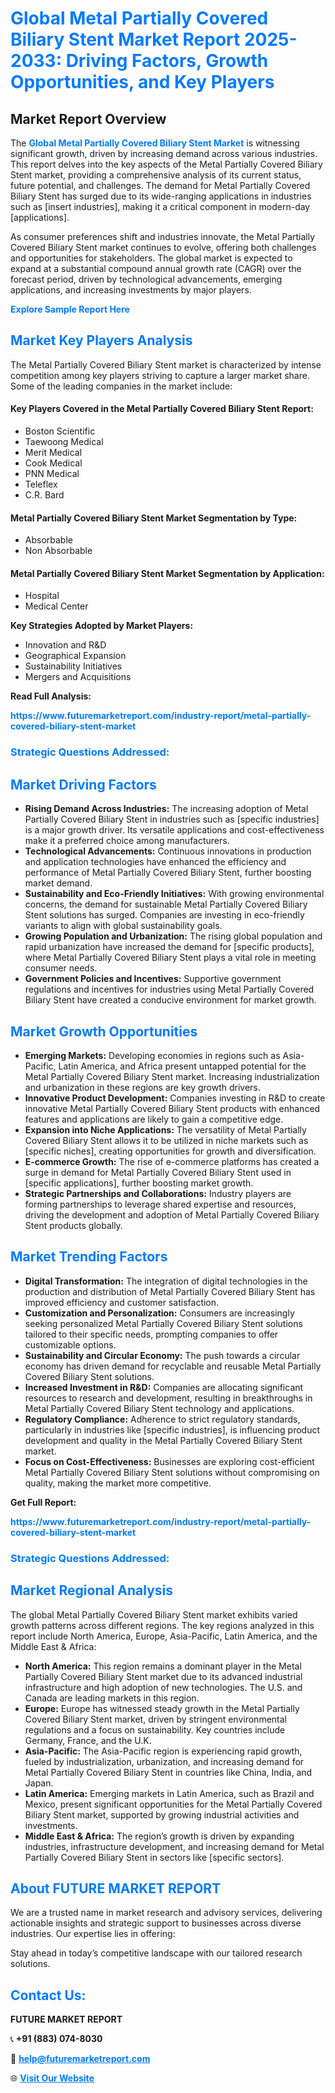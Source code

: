 <h1 style="color: #007BFF;">Global Metal Partially Covered Biliary Stent Market Report 2025-2033: Driving Factors, Growth Opportunities, and Key Players</h1>

<section id="overview">
<h2>Market Report Overview</h2>
<p>The <a href="https://www.futuremarketreport.com/industry-report/metal-partially-covered-biliary-stent-market" style="color: #007BFF; text-decoration: none;"><strong>Global Metal Partially Covered Biliary Stent Market</strong></a> is witnessing significant growth, driven by increasing demand across various industries. This report delves into the key aspects of the Metal Partially Covered Biliary Stent market, providing a comprehensive analysis of its current status, future potential, and challenges. The demand for Metal Partially Covered Biliary Stent has surged due to its wide-ranging applications in industries such as [insert industries], making it a critical component in modern-day [applications].</p>
<p>As consumer preferences shift and industries innovate, the Metal Partially Covered Biliary Stent market continues to evolve, offering both challenges and opportunities for stakeholders. The global market is expected to expand at a substantial compound annual growth rate (CAGR) over the forecast period, driven by technological advancements, emerging applications, and increasing investments by major players.</p>
</section>

<section id="overview">
<p><a href="https://www.futuremarketreport.com/request-sample/reportId=84152" style="color: #007BFF; text-decoration: none;"><strong>Explore Sample Report Here</strong></a></p>
</section>

<section id="key-players">
<h2 style="color: #007BFF;">Market Key Players Analysis</h2>
<p>The Metal Partially Covered Biliary Stent market is characterized by intense competition among key players striving to capture a larger market share. Some of the leading companies in the market include:</p>
<h4>Key Players Covered in the Metal Partially Covered Biliary Stent Report:</h4>
<ul><li>Boston Scientific</li><li>Taewoong Medical</li><li>Merit Medical</li><li>Cook Medical</li><li>PNN Medical</li><li>Teleflex</li><li>C.R. Bard</li></ul>
<h4>Metal Partially Covered Biliary Stent Market Segmentation by Type:</h4>
<ul><li>Absorbable</li><li>Non Absorbable</li></ul>

<h4>Metal Partially Covered Biliary Stent Market Segmentation by Application:</h4>
<ul><li>Hospital</li><li>Medical Center</li></ul>
<p><strong>Key Strategies Adopted by Market Players:</strong></p>
<ul>
<li>Innovation and R&D</li>
<li>Geographical Expansion</li>
<li>Sustainability Initiatives</li>
<li>Mergers and Acquisitions</li>
</ul>
</section>

<section>
<p><strong>Read Full Analysis: </strong></p><a href="https://www.futuremarketreport.com/industry-report/metal-partially-covered-biliary-stent-market" style="color: #007BFF; text-decoration: none;"><strong>https://www.futuremarketreport.com/industry-report/metal-partially-covered-biliary-stent-market</strong></a>
<h3 style="color: #007BFF;">Strategic Questions Addressed:</h3>
</section>

<section id="driving-factors">
<h2 style="color: #007BFF;">Market Driving Factors</h2>
<ul>
<li><strong>Rising Demand Across Industries:</strong> The increasing adoption of Metal Partially Covered Biliary Stent in industries such as [specific industries] is a major growth driver. Its versatile applications and cost-effectiveness make it a preferred choice among manufacturers.</li>
<li><strong>Technological Advancements:</strong> Continuous innovations in production and application technologies have enhanced the efficiency and performance of Metal Partially Covered Biliary Stent, further boosting market demand.</li>
<li><strong>Sustainability and Eco-Friendly Initiatives:</strong> With growing environmental concerns, the demand for sustainable Metal Partially Covered Biliary Stent solutions has surged. Companies are investing in eco-friendly variants to align with global sustainability goals.</li>
<li><strong>Growing Population and Urbanization:</strong> The rising global population and rapid urbanization have increased the demand for [specific products], where Metal Partially Covered Biliary Stent plays a vital role in meeting consumer needs.</li>
<li><strong>Government Policies and Incentives:</strong> Supportive government regulations and incentives for industries using Metal Partially Covered Biliary Stent have created a conducive environment for market growth.</li>
</ul>
</section>

<section id="growth-opportunities">
<h2 style="color: #007BFF;">Market Growth Opportunities</h2>
<ul>
<li><strong>Emerging Markets:</strong> Developing economies in regions such as Asia-Pacific, Latin America, and Africa present untapped potential for the Metal Partially Covered Biliary Stent market. Increasing industrialization and urbanization in these regions are key growth drivers.</li>
<li><strong>Innovative Product Development:</strong> Companies investing in R&D to create innovative Metal Partially Covered Biliary Stent products with enhanced features and applications are likely to gain a competitive edge.</li>
<li><strong>Expansion into Niche Applications:</strong> The versatility of Metal Partially Covered Biliary Stent allows it to be utilized in niche markets such as [specific niches], creating opportunities for growth and diversification.</li>
<li><strong>E-commerce Growth:</strong> The rise of e-commerce platforms has created a surge in demand for Metal Partially Covered Biliary Stent used in [specific applications], further boosting market growth.</li>
<li><strong>Strategic Partnerships and Collaborations:</strong> Industry players are forming partnerships to leverage shared expertise and resources, driving the development and adoption of Metal Partially Covered Biliary Stent products globally.</li>
</ul>
</section>

<section id="trending-factors">
<h2 style="color: #007BFF;">Market Trending Factors</h2>
<ul>
<li><strong>Digital Transformation:</strong> The integration of digital technologies in the production and distribution of Metal Partially Covered Biliary Stent has improved efficiency and customer satisfaction.</li>
<li><strong>Customization and Personalization:</strong> Consumers are increasingly seeking personalized Metal Partially Covered Biliary Stent solutions tailored to their specific needs, prompting companies to offer customizable options.</li>
<li><strong>Sustainability and Circular Economy:</strong> The push towards a circular economy has driven demand for recyclable and reusable Metal Partially Covered Biliary Stent solutions.</li>
<li><strong>Increased Investment in R&D:</strong> Companies are allocating significant resources to research and development, resulting in breakthroughs in Metal Partially Covered Biliary Stent technology and applications.</li>
<li><strong>Regulatory Compliance:</strong> Adherence to strict regulatory standards, particularly in industries like [specific industries], is influencing product development and quality in the Metal Partially Covered Biliary Stent market.</li>
<li><strong>Focus on Cost-Effectiveness:</strong> Businesses are exploring cost-efficient Metal Partially Covered Biliary Stent solutions without compromising on quality, making the market more competitive.</li>
</ul>
</section>

<section>
<p><strong>Get Full Report: </strong></p><a href="https://www.futuremarketreport.com/industry-report/metal-partially-covered-biliary-stent-market" style="color: #007BFF; text-decoration: none;"><strong>https://www.futuremarketreport.com/industry-report/metal-partially-covered-biliary-stent-market</strong></a>
<h3 style="color: #007BFF;">Strategic Questions Addressed:</h3>
</section>


<section id="regional-analysis">
<h2 style="color: #007BFF;">Market Regional Analysis</h2>
<p>The global Metal Partially Covered Biliary Stent market exhibits varied growth patterns across different regions. The key regions analyzed in this report include North America, Europe, Asia-Pacific, Latin America, and the Middle East & Africa:</p>
<ul>
<li><strong>North America:</strong> This region remains a dominant player in the Metal Partially Covered Biliary Stent market due to its advanced industrial infrastructure and high adoption of new technologies. The U.S. and Canada are leading markets in this region.</li>
<li><strong>Europe:</strong> Europe has witnessed steady growth in the Metal Partially Covered Biliary Stent market, driven by stringent environmental regulations and a focus on sustainability. Key countries include Germany, France, and the U.K.</li>
<li><strong>Asia-Pacific:</strong> The Asia-Pacific region is experiencing rapid growth, fueled by industrialization, urbanization, and increasing demand for Metal Partially Covered Biliary Stent in countries like China, India, and Japan.</li>
<li><strong>Latin America:</strong> Emerging markets in Latin America, such as Brazil and Mexico, present significant opportunities for the Metal Partially Covered Biliary Stent market, supported by growing industrial activities and investments.</li>
<li><strong>Middle East & Africa:</strong> The region’s growth is driven by expanding industries, infrastructure development, and increasing demand for Metal Partially Covered Biliary Stent in sectors like [specific sectors].</li>
</ul>
</section>

<footer>
<h2 style="color: #007BFF;">About FUTURE MARKET REPORT</h2>
<p>We are a trusted name in market research and advisory services, delivering actionable insights and strategic support to businesses across diverse industries. Our expertise lies in offering:</p>

<p>Stay ahead in today’s competitive landscape with our tailored research solutions.</p>

<h2 style="color: #007BFF;">Contact Us:</h2>
<p><strong>FUTURE MARKET REPORT</strong></p>
<p>📞 <strong>+91 (883) 074-8030</strong></p>
<p>📧 <strong><a href="mailto:help@futuremarketreport.com" style="color: #007BFF;">help@futuremarketreport.com</a></strong></p>
<p>🌐 <strong><a href="https://www.futuremarketreport.com/" style="color: #007BFF;">Visit Our Website</a></strong></p>
</footer>